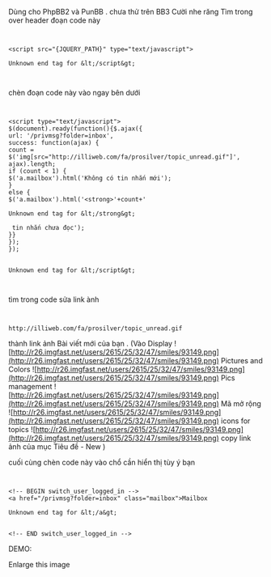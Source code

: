 Dùng cho PhpBB2 và PunBB . chưa thử trên BB3 Cười nhe răng
Tìm trong over header đoạn code này

```


<script src="{JQUERY_PATH}" type="text/javascript">

Unknown end tag for &lt;/script&gt;



```

chèn đoạn code này vào ngay bên dưới

```


<script type="text/javascript">
$(document).ready(function(){$.ajax({
url: '/privmsg?folder=inbox',
success: function(ajax) {
count = $('img[src="http://illiweb.com/fa/prosilver/topic_unread.gif"]', ajax).length;
if (count < 1) {
$('a.mailbox').html('Không có tin nhắn mới');
}
else {
$('a.mailbox').html('<strong>'+count+'

Unknown end tag for &lt;/strong&gt;

 tin nhắn chưa đọc');
}}
});
});


Unknown end tag for &lt;/script&gt;



```

tìm trong code sửa link ành
```


http://illiweb.com/fa/prosilver/topic_unread.gif

```

thành link ảnh Bài viết mới của bạn .
(Vào Display ![http://r26.imgfast.net/users/2615/25/32/47/smiles/93149.png](http://r26.imgfast.net/users/2615/25/32/47/smiles/93149.png) Pictures and Colors ![http://r26.imgfast.net/users/2615/25/32/47/smiles/93149.png](http://r26.imgfast.net/users/2615/25/32/47/smiles/93149.png) Pics management ![http://r26.imgfast.net/users/2615/25/32/47/smiles/93149.png](http://r26.imgfast.net/users/2615/25/32/47/smiles/93149.png) Mã mở rộng ![http://r26.imgfast.net/users/2615/25/32/47/smiles/93149.png](http://r26.imgfast.net/users/2615/25/32/47/smiles/93149.png) icons for topics ![http://r26.imgfast.net/users/2615/25/32/47/smiles/93149.png](http://r26.imgfast.net/users/2615/25/32/47/smiles/93149.png) copy link ảnh của mục Tiêu đề - New )

cuối cùng chèn code này vào chổ cần hiển thị tùy ý bạn
```


<!-- BEGIN switch_user_logged_in -->
<a href="/privmsg?folder=inbox" class="mailbox">Mailbox 

Unknown end tag for &lt;/a&gt;


<!-- END switch_user_logged_in -->
```

DEMO:

Enlarge this image